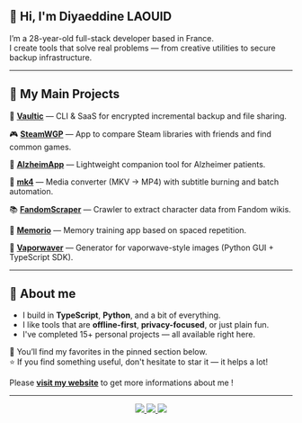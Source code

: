 ## 👋 Hi, I'm Diyaeddine LAOUID

I’m a 28-year-old full-stack developer based in France.  
I create tools that solve real problems — from creative utilities to secure backup infrastructure.

---

## 🚀 My Main Projects

🔐 [**Vaultic**](https://github.com/vaultic-org) — CLI & SaaS for encrypted incremental backup and file sharing.

🎮 [**SteamWGP**](https://github.com/dilaouid/steam-wgp) — App to compare Steam libraries with friends and find common games.

🧓 [**AlzheimApp**](https://github.com/dilaouid/AlzheimApp) — Lightweight companion tool for Alzheimer patients.

🧰 [**mk4**](https://github.com/dilaouid/mk4) — Media converter (MKV → MP4) with subtitle burning and batch automation.

📚 [**FandomScraper**](https://github.com/dilaouid/FandomScraper) — Crawler to extract character data from Fandom wikis.

🧠 [**Memorio**](https://github.com/dilaouid/memorio) — Memory training app based on spaced repetition.

🌊 [**Vaporwaver**](https://github.com/dilaouid/vaporwaver) — Generator for vaporwave-style images (Python GUI + TypeScript SDK).

---

## 🧩 About me

- I build in **TypeScript**, **Python**, and a bit of everything.
- I like tools that are **offline-first**, **privacy-focused**, or just plain fun.
- I've completed 15+ personal projects — all available right here.

📌 You’ll find my favorites in the pinned section below.  
⭐ If you find something useful, don't hesitate to star it — it helps a lot!

Please [**visit my website**](https://dilaouid.fr) to get more informations about me !

---

<p align="center">
  <a href="https://github.com/dilaouid">
    <img src="http://github-profile-summary-cards.vercel.app/api/cards/profile-details?username=dilaouid&theme=synthwave" />
  </a>
  <a href="https://github.com/dilaouid">
    <img src="https://github-readme-stats.vercel.app/api/top-langs/?username=dilaouid&layout=compact&theme=synthwave" />
  </a>
  <a href="https://github.com/dilaouid">
    <img src="https://github-readme-stats.vercel.app/api?username=dilaouid&show_icons=true&theme=synthwave" />
  </a>
</p>
